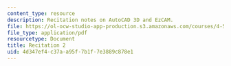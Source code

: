 ```yaml
---
content_type: resource
description: Recitation notes on AutoCAD 3D and EzCAM.
file: https://ol-ocw-studio-app-production.s3.amazonaws.com/courses/4-510-digital-design-fabrication-fall-2008/4d347ef4c37aa95f7b1f7e3889c878e1_rec2.pdf
file_type: application/pdf
resourcetype: Document
title: Recitation 2
uid: 4d347ef4-c37a-a95f-7b1f-7e3889c878e1
---
```


